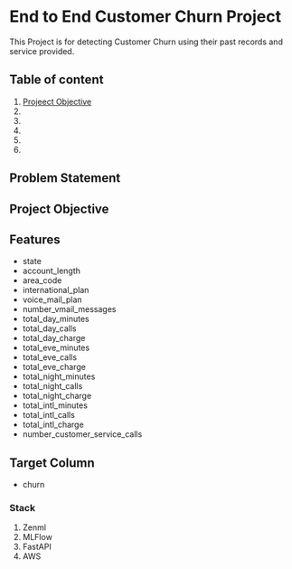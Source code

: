 # End to End Customer Churn Project
This Project is for detecting Customer Churn using their past records and service provided.

## Table of content
1. [Projeect Objective](#project-objective)
2. 
3. 
4. 
5. 
6. 



## Problem Statement

## Project Objective


## Features
- state                            
- account_length                   
- area_code                        
- international_plan               
- voice_mail_plan                  
- number_vmail_messages            
- total_day_minutes                
- total_day_calls                  
- total_day_charge                 
- total_eve_minutes                
- total_eve_calls                  
- total_eve_charge                 
- total_night_minutes              
- total_night_calls                
- total_night_charge               
- total_intl_minutes               
- total_intl_calls                 
- total_intl_charge                
- number_customer_service_calls   

## Target Column 
- churn  



### Stack
1. Zenml
2. MLFlow
3. FastAPI
4. AWS